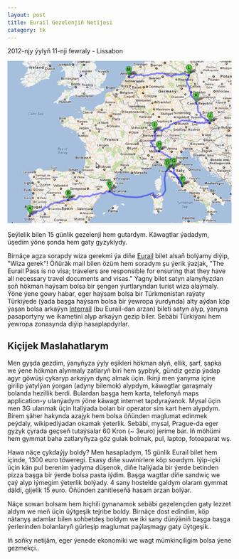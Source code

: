 ```yaml
---
layout: post
title: Eurail Gezelenjiň Netijesi
category: tk
---
```


<p class="meta">2012-njy ýylyň 11-nji fewraly - Lissabon</p>

![yollar](/files/yollar.png)

Şeýlelik bilen 15 günlik gezelenji hem gutardym. Käwagtlar ýadadym, üşedim ýöne
şonda hem gaty gyzyklydy.

Birnäçe agza sorapdy wiza gerekmi ýa diňe [Eurail](https://www.eurail.com/en)
bilet alsaň bolýamy diýip, "Wiza gerek"!  Öňüräk mail bilen özüm hem soradym şu
ýerik ýazjak, "The Eurail Pass is no visa; travelers are responsible for
ensuring that they have all necessary travel documents and visas." Ýagny bilet
satyn alanyňyzdan soň hökman haýsam bolsa bir şengen ýurtlaryndan turist wiza
alaýmaly. Ýöne ýene gowy habar, eger haýsam bolsa bir Türkmenistan raýaty
Türkiýede (ýada başga haýsam bolsa bir ýewropa ýurdynda) alty aýdan köp ýaşan
bolsa arkaýyn [Interrail](https://www.interrail.eu/en) (bu Eurail-dan arzan)
bileti satyn alyp, ýanyna pasaportyny we ikametini alyp arkaýyn gezip biler.
Sebäbi Türkiýani hem ýewropa zonasynda diýip hasaplapdyrlar.

## Kiçijek Maslahatlarym

Men gyşda gezdim, ýanyňyza ýyly eşikleri hökman alyň, ellik, şarf, şapka we ýene
hökman alynmaly zatlaryň biri hem şypbyk, gündiz gezip ýadap agyr göwüşi çykaryp
arkaýyn dynç almak üçin.  Ikinji men ýanyma içine girilip ýatylýan ýorgan (adyny
bilemok) alypdym, käwagtlar garaşmaly bolanda hezillik berdi.  Bulardan başga
hem karta, telefonyň maps application-y ulanýadym ýöne käwagt internet
tapdyraýanok. Mysal üçin men 3G ulanmak üçin Italiýada bolan bir operator sim
kart hem alypdym. Birem şäher hakynda azajyk hem bolsa öňünden maglumat edinmek
peýdaly, wikipediýadan okamak ýeterlik. Sebäbi, mysal, Prague-da eger gyzyk
çyrada geçseň tutaýsalar 60 Kron (~ 3euro) jerime bar. Iň möhümi hem gymmat baha
zatlaryňyza göz gulak bolmak, pul, laptop, fotoaparat wş.

Hawa näçe çykdaýjy boldy? Men hasapladym, 15 günlik Eurail bilet hem içinde,
1300 euro töweregi. Esasy diňe suwinirlere köp sowdym. Iýip-içki üçin kän pul
berenim ýadyma düşenok, diňe Italiýada bir ýerde betinden pizza başga bir ýerde
bolsa pasta iýdim. Başga wagtlar diňe sandwiç we çaý alyp iýmegim ýeterlik
bolýady. 4 sany hostelde galdym olaram gymmat däldi, gijelik 15 euro. Öňünden
zanitleseňä hasam arzan bolýar.

Näçe sowan bolsam hem hiçhili gynanamok sebäbi gezelençden gaty lezzet aldym we
meň üçin üýtgeşik tejribe boldy. Birnäçe dost edindim, köp nätanyş adamlar bilen
sohbetdeş boldym we iki sany dünýäniň başga başga ýerlerinden bolanlaryň
gürleşip maglumat paýlaşmagy gaty üýtgeşik..

Iň soňky netijäm, eger ýenede ekonomiki we wagt mümkinçiligim bolsa ýene
gezmekçi..

